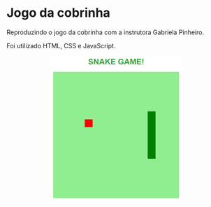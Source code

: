 # Jogo da cobrinha
Reproduzindo o jogo da cobrinha com a instrutora Gabriela Pinheiro.

Foi utilizado HTML, CSS e JavaScript.

<p align="center">
    <img src=".github/snakeGame.png" width=300>
</P>
